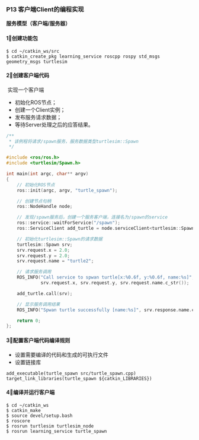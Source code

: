 ### P13 客户端Client的编程实现

**服务模型（客户端/服务器）**

#### 1⃣️创建功能包

```t
$ cd ~/catkin_ws/src
$ catkin_create_pkg learning_service roscpp rospy std_msgs geometry_msgs turtlesim
```

#### 2⃣️创建客户端代码

​	实现一个客户端

- 初始化ROS节点；
- 创建一个Client实例；
- 发布服务请求数据；
- 等待Server处理之后的应答结果。

```c++
/**
 * 该例程将请求/spawn服务，服务数据类型turtlesim::Spawn
 */

#include <ros/ros.h>
#include <turtlesim/Spawn.h>

int main(int argc, char** argv)
{
    // 初始化ROS节点
	ros::init(argc, argv, "turtle_spawn");

    // 创建节点句柄
	ros::NodeHandle node;

    // 发现/spawn服务后，创建一个服务客户端，连接名为/spawn的service
	ros::service::waitForService("/spawn");
	ros::ServiceClient add_turtle = node.serviceClient<turtlesim::Spawn>("/spawn");

    // 初始化turtlesim::Spawn的请求数据
	turtlesim::Spawn srv;
	srv.request.x = 2.0;
	srv.request.y = 2.0;
	srv.request.name = "turtle2";

    // 请求服务调用
	ROS_INFO("Call service to spwan turtle[x:%0.6f, y:%0.6f, name:%s]", 
			 srv.request.x, srv.request.y, srv.request.name.c_str());

	add_turtle.call(srv);

	// 显示服务调用结果
	ROS_INFO("Spwan turtle successfully [name:%s]", srv.response.name.c_str());

	return 0;
};

```

#### 3⃣️配置客户端代码编译规则

- 设置需要编译的代码和生成的可执行文件
- 设置链接库

```
add_executable(turtle_spawn src/turtle_spawn.cpp) target_link_libraries(turtle_spawn ${catkin_LIBRARIES})
```

#### 4⃣️编译并运行客户端

```
$ cd ~/catkin_ws
$ catkin_make
$ source devel/setup.bash
$ roscore
$ rosrun turtlesim turtlesim_node
$ rosrun learning_service turtle_spawn
```

